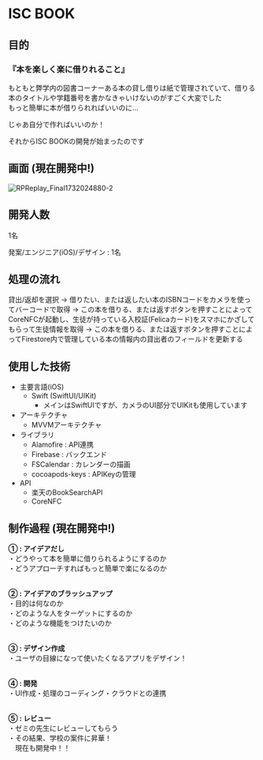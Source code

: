 # ISC BOOK

## 目的
### 『本を楽しく楽に借りれること』

もともと弊学内の図書コーナーある本の貸し借りは紙で管理されていて、借りる本のタイトルや学籍番号を書かなきゃいけないのがすごく大変でした<br>
もっと簡単に本が借りられればいいのに...<br>

じゃあ自分で作ればいいのか！<br>

それからISC BOOKの開発が始まったのです


## 画面 (現在開発中!)

![RPReplay_Final1732024880-2](https://github.com/user-attachments/assets/6f7c1d15-c58c-4512-b0ed-ecb14ee579c0)



## 開発人数
1名

発案/エンジニア(iOS)/デザイン : 1名<br>

## 処理の流れ

貸出/返却を選択 → 借りたい、または返したい本のISBNコードをカメラを使ってバーコードで取得 → この本を借りる、または返すボタンを押すことによってCoreNFCが起動し、生徒が持っている入校証(Felicaカード)をスマホにかざしてもらって生徒情報を取得 → この本を借りる、または返すボタンを押すことによってFirestore内で管理している本の情報内の貸出者のフィールドを更新する

## 使用した技術

- 主要言語(iOS)
    - Swift (SwiftUI/UIKit)
        - メインはSwiftUIですが、カメラのUI部分でUIKitも使用しています
- アーキテクチャ
    - MVVMアーキテクチャ
- ライブラリ
    - Alamofire : API連携
    - Firebase : バックエンド
    - FSCalendar : カレンダーの描画
    - cocoapods-keys : APIKeyの管理
- API
    - 楽天のBookSearchAPI
    - CoreNFC

## 制作過程 (現在開発中!)

**① : アイデアだし**<br>
    ・どうやって本を簡単に借りられるようにするのか<br>
    ・どうアプローチすればもっと簡単で楽になるのか<br><br>

**② : アイデアのブラッシュアップ**<br>
    ・目的は何なのか<br>
    ・どのような人をターゲットにするのか<br>
    ・どのような機能をつけたいのか<br><br>

**③ : デザイン作成**<br>
    ・ユーザの目線になって使いたくなるアプリをデザイン！<br><br>

**④ : 開発**<br>
    ・UI作成・処理のコーディング・クラウドとの連携<br><br>

**⑤ : レビュー**<br>
    ・ゼミの先生にレビューしてもらう<br>
    ・その結果、学校の案件に昇華！<br>
    　現在も開発中！！<br>
